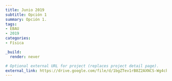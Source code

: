 ```yaml
---
title: Junio 2019
subtitle: Opción 1
summary: Opción 1.
tags:
- EBAU
- 2019
categories:
- Física

_build:
  render: never

# Optional external URL for project (replaces project detail page).
external_link: https://drive.google.com/file/d/1bgZTev1rB8Z2AXNCS-Wg4ckn5PwtgLT4/view
---
```


